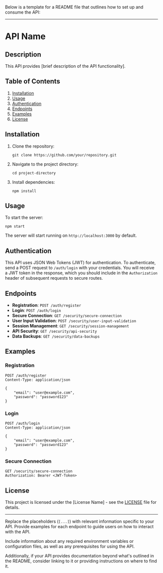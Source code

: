 Below is a template for a README file that outlines how to set up and consume the API:

---

# API Name

## Description

This API provides [brief description of the API functionality].

## Table of Contents

1. [Installation](#installation)
2. [Usage](#usage)
3. [Authentication](#authentication)
4. [Endpoints](#endpoints)
5. [Examples](#examples)
6. [License](#license)

## Installation

1. Clone the repository:

   ```
   git clone https://github.com/your/repository.git
   ```

2. Navigate to the project directory:

   ```
   cd project-directory
   ```

3. Install dependencies:

   ```
   npm install
   ```

## Usage

To start the server:

```
npm start
```

The server will start running on `http://localhost:3000` by default.

## Authentication

This API uses JSON Web Tokens (JWT) for authentication. To authenticate, send a POST request to `/auth/login` with your credentials. You will receive a JWT token in the response, which you should include in the `Authorization` header of subsequent requests to secure routes.

## Endpoints

- **Registration**: `POST /auth/register`
- **Login**: `POST /auth/login`
- **Secure Connection**: `GET /security/secure-connection`
- **User Input Validation**: `POST /security/user-input-validation`
- **Session Management**: `GET /security/session-management`
- **API Security**: `GET /security/api-security`
- **Data Backups**: `GET /security/data-backups`

## Examples

### Registration

```http
POST /auth/register
Content-Type: application/json

{
    "email": "user@example.com",
    "password": "password123"
}
```

### Login

```http
POST /auth/login
Content-Type: application/json

{
    "email": "user@example.com",
    "password": "password123"
}
```

### Secure Connection

```http
GET /security/secure-connection
Authorization: Bearer <JWT-Token>
```

## License

This project is licensed under the [License Name] - see the [LICENSE](LICENSE) file for details.

---

Replace the placeholders (`[...]`) with relevant information specific to your API. Provide examples for each endpoint to guide users on how to interact with the API.

Include information about any required environment variables or configuration files, as well as any prerequisites for using the API.

Additionally, if your API provides documentation beyond what's outlined in the README, consider linking to it or providing instructions on where to find it.
